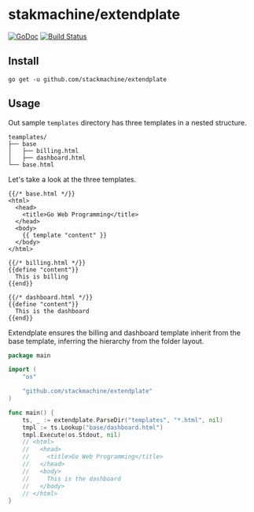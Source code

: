 # stakmachine/extendplate
[![GoDoc](https://godoc.org/stackmachine.com/extendplate?status.svg)](https://godoc.org/stackmachine.com/extendplate) [![Build Status](https://travis-ci.org/stackmachine/extendplate.svg?branch=master)](https://travis-ci.org/stackmachine/extendplate)

## Install

```
go get -u github.com/stackmachine/extendplate
```

## Usage

Out sample `templates` directory has three templates in a nested structure.

```
teamplates/
├── base
│   ├── billing.html
│   ├── dashboard.html
└── base.html
```

Let's take a look at the three templates.

```
{{/* base.html */}}
<html>
  <head>
    <title>Go Web Programming</title>
  </head>
  <body>
    {{ template "content" }}
  </body>
</html>
```

```
{{/* billing.html */}}
{{define "content"}}
  This is billing
{{end}}
```

```
{{/* dashboard.html */}}
{{define "content"}}
  This is the dashboard
{{end}}
```

Extendplate ensures the billing and dashboard template inherit from the base
template, inferring the hierarchy from the folder layout.

```go
package main

import (
    "os"

    "github.com/stackmachine/extendplate"
)

func main() {
    ts, _ := extendplate.ParseDir("templates", "*.html", nil)
    tmpl := ts.Lookup("base/dashboard.html")
    tmpl.Execute(os.Stdout, nil)
    // <html>
    //   <head>
    //     <title>Go Web Programming</title>
    //   </head>
    //   <body>
    //     This is the dashboard
    //   </body>
    // </html>
}
```
